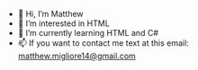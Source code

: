 - 👋 Hi, I’m Matthew
- 👀 I’m interested in HTML
- 🌱 I’m currently learning HTML and C#
- 📫 If you want to contact me text at this email: matthew.migliore14@gmail.com

<!---
Thesitedeveloper/Thesitedeveloper is a ✨ special ✨ repository because its `README.md` (this file) appears on your GitHub profile.
You can click the Preview link to take a look at your changes.
--->
